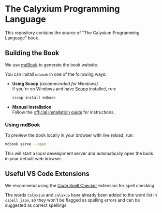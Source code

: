 # The Calyxium Programming Language

This repository contains the source of "The Calyxium Programming Language" book.

## Building the Book

We use [mdBook](https://github.com/rust-lang/mdBook) to generate the book website.

You can install `mdbook` in one of the following ways:

- **Using Scoop** *(recommended for Windows)*  
  If you're on Windows and have [Scoop](https://scoop.sh/) installed, run:

  ```sh
  scoop install mdbook
  ```

- **Manual installation**  
  Follow the [official installation guide](https://rust-lang.github.io/mdBook/guide/installation.html) for instructions.

### Using mdBook

To preview the book locally in your browser with live reload, run:

```sh
mdbook serve --open
```

This will start a local development server and automatically open the book in your default web browser.


## Useful VS Code Extensions

We recommend using the [Code Spell Checker](https://marketplace.visualstudio.com/items?itemName=streetsidesoftware.code-spell-checker) extension for spell checking.

The words `Calyxium` and `calyxup` have already been added to the word list in `cspell.json`, so they won't be flagged as spelling errors and can be suggested as correct spellings.
